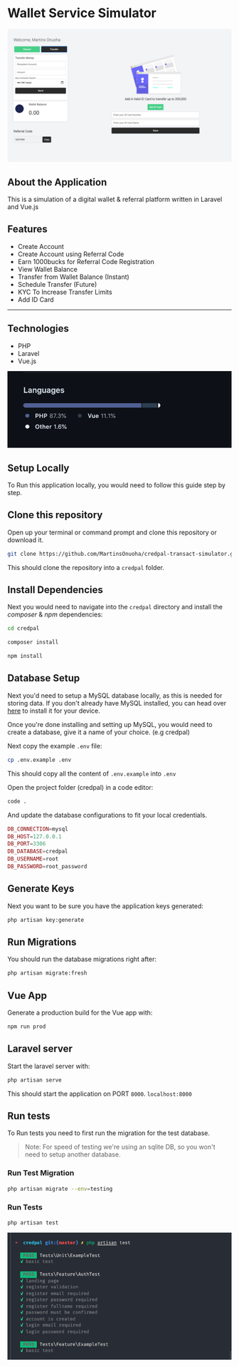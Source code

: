 # Wallet Service Simulator

![headerimage](https://raw.githubusercontent.com/MartinsOnuoha/credpal-transact-simulator/master/public/3.png)

## About the Application

This is a simulation of a digital wallet & referral platform written in Laravel and Vue.js

## Features

- Create Account
- Create Account using Referral Code
- Earn 1000bucks for Referral Code Registration
- View Wallet Balance
- Transfer from Wallet Balance (Instant)
- Schedule Transfer (Future)
- KYC To Increase Transfer Limits
- Add ID Card

--------------------

## Technologies

- PHP
- Laravel
- Vue.js

![lang](https://raw.githubusercontent.com/MartinsOnuoha/credpal-transact-simulator/master/public/7.png)

## Setup Locally

To Run this application locally, you would need to follow this guide step by step.

## Clone this repository

Open up your terminal or command prompt and clone this repository or download it.

```bash
git clone https://github.com/MartinsOnuoha/credpal-transact-simulator.git credpal

```

This should clone the repository into a `credpal` folder.

## Install Dependencies

Next you would need to navigate into the `credpal` directory and install the *composer* & *npm* dependencies:

```bash
cd credpal
```

```bash
composer install
```

```bash
npm install
```

## Database Setup

Next you'd need to setup a MySQL database locally, as this is needed for storing data.
If you don't already have MySQL installed, you can head over [here](https://dev.mysql.com/downloads/installer/) to install it for your device.

Once you're done installing and setting up MySQL, you would need to create a database, give it a name of your choice. (e.g credpal)

Next copy the example `.env` file:

```bash
cp .env.example .env
```

This should copy all the content of `.env.example` into `.env`

Open the project folder (credpal) in a code editor:

```bash
code .
```

And update the database configurations to fit your local credentials.

```php
DB_CONNECTION=mysql
DB_HOST=127.0.0.1
DB_PORT=3306
DB_DATABASE=credpal
DB_USERNAME=root
DB_PASSWORD=root_password
```

## Generate Keys

Next you want to be sure you have the application keys generated:

```bash
php artisan key:generate
```

## Run Migrations

You should run the database migrations right after:

```bash
php artisan migrate:fresh
```

## Vue App

Generate a production build for the Vue app with:

```bash
npm run prod
```

## Laravel server

Start the laravel server with:

```bash
php artisan serve
```

This should start the application on PORT `8000`. `localhost:8000`

## Run tests

To Run tests you need to first run the migration for the test database.

> Note: For speed of testing we're using an sqlite DB, so you won't need to setup another database.

### Run Test Migration

```bash
php artisan migrate --env=testing
```

### Run Tests

```bash
php artisan test
```

![testimage](https://raw.githubusercontent.com/MartinsOnuoha/credpal-transact-simulator/master/public/6.png)
